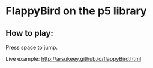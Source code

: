 # FlappyBird on the p5 library

## How to play:

Press space to jump.

Live example: http://arsukeey.github.io/flappyBird.html
